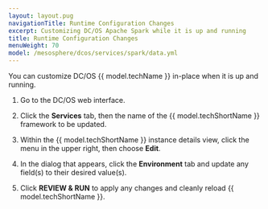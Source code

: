 ```yaml
---
layout: layout.pug
navigationTitle: Runtime Configuration Changes
excerpt: Customizing DC/OS Apache Spark while it is up and running
title: Runtime Configuration Changes
menuWeight: 70
model: /mesosphere/dcos/services/spark/data.yml
---
```


You can customize DC/OS {{ model.techName }} in-place when it is up and running.

1. Go to the DC/OS web interface.

1. Click the **Services** tab, then the name of the {{ model.techShortName }} framework to be updated.

1. Within the {{ model.techShortName }} instance details view, click the menu in the upper right, then choose **Edit**.

1. In the dialog that appears, click the **Environment** tab and update any field(s) to their desired value(s).

1. Click **REVIEW & RUN** to apply any changes and cleanly reload {{ model.techShortName }}.
